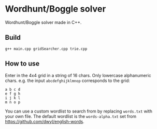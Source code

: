 # Wordhunt/Boggle solver

Wordhunt/Boggle solver made in C++.

## Build

```
g++ main.cpp gridSearcher.cpp trie.cpp
```

## How to use

Enter in the 4x4 grid in a string of 16 chars. Only lowercase alphanumeric chars.
e.g. the input ``abcdefghijklmnop`` corresponds to the grid:
```
a b c d
e f g h
i j k l
m n o p
```

You can use a custom wordlist to search from by replacing ``words.txt`` with your own file. The default wordlist is the ``words-alpha.txt`` set from https://github.com/dwyl/english-words.